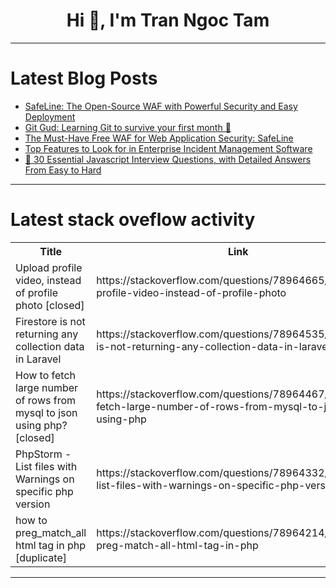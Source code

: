 <h1 align="center">Hi 👋, I'm Tran Ngoc Tam</h1>

---

# Latest Blog Posts 
<!-- BLOG-POST-LIST:START -->
- [SafeLine: The Open-Source WAF with Powerful Security and Easy Deployment](https://dev.to/lulu_liu_c90f973e2f954d7f/safeline-the-open-source-waf-with-powerful-security-and-easy-deployment-3in3)
- [Git Gud: Learning Git to survive your first month 🚀](https://dev.to/jayantbh/git-gud-learning-git-to-survive-your-first-month-jbl)
- [The Must-Have Free WAF for Web Application Security: SafeLine](https://dev.to/lulu_liu_c90f973e2f954d7f/the-must-have-free-waf-for-web-application-security-safeline-5bi3)
- [Top Features to Look for in Enterprise Incident Management Software](https://dev.to/squadcast/top-features-to-look-for-in-enterprise-incident-management-software-2pj3)
- [📝 30 Essential Javascript Interview Questions, with Detailed Answers From Easy to Hard](https://dev.to/syakirurahman/30-essential-javascript-interview-questions-with-detailed-answers-from-easy-to-hard-1p4)
<!-- BLOG-POST-LIST:END -->

---

# Latest stack oveflow activity
<table>
  <tr><th>Title</th><th>Link</th></tr>
  <!-- STACKOVERFLOW:START --><tr><td>Upload profile video, instead of profile photo [closed]</td><td>https://stackoverflow.com/questions/78964665/upload-profile-video-instead-of-profile-photo</td></tr><tr><td>Firestore is not returning any collection data in Laravel</td><td>https://stackoverflow.com/questions/78964535/firestore-is-not-returning-any-collection-data-in-laravel</td></tr><tr><td>How to fetch large number of rows from mysql to json using php? [closed]</td><td>https://stackoverflow.com/questions/78964467/how-to-fetch-large-number-of-rows-from-mysql-to-json-using-php</td></tr><tr><td>PhpStorm - List files with Warnings on specific php version</td><td>https://stackoverflow.com/questions/78964332/phpstorm-list-files-with-warnings-on-specific-php-version</td></tr><tr><td>how to preg_match_all html tag in php [duplicate]</td><td>https://stackoverflow.com/questions/78964214/how-to-preg-match-all-html-tag-in-php</td></tr><!-- STACKOVERFLOW:END -->
</table>

---


